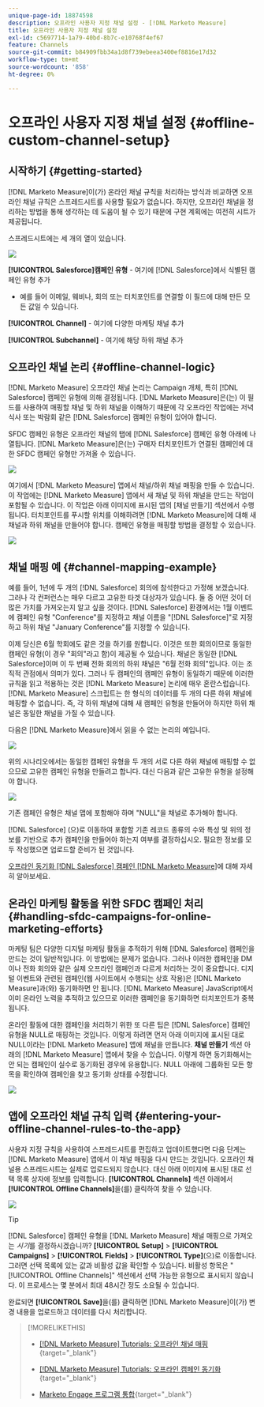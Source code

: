 ```yaml
---
unique-page-id: 18874598
description: 오프라인 사용자 지정 채널 설정 - [!DNL Marketo Measure]
title: 오프라인 사용자 지정 채널 설정
exl-id: c5697714-1a79-40bd-8b7c-e10768f4ef67
feature: Channels
source-git-commit: b84909fbb34a1d8f739ebeea3400ef8816e17d32
workflow-type: tm+mt
source-wordcount: '858'
ht-degree: 0%

---
```


# 오프라인 사용자 지정 채널 설정 {#offline-custom-channel-setup}

## 시작하기 {#getting-started}

[!DNL Marketo Measure]이(가) 온라인 채널 규칙을 처리하는 방식과 비교하면 오프라인 채널 규칙은 스프레드시트를 사용할 필요가 없습니다. 하지만, 오프라인 채널을 정리하는 방법을 통해 생각하는 데 도움이 될 수 있기 때문에 구현 계획에는 여전히 시트가 제공됩니다.

스프레드시트에는 세 개의 열이 있습니다.

![](assets/1-2.png)

**[!UICONTROL Salesforce]캠페인 유형** - 여기에 [!DNL Salesforce]에서 식별된 캠페인 유형 추가

* 예를 들어 이메일, 웨비나, 회의 또는 터치포인트를 연결할 이 필드에 대해 만든 모든 값일 수 있습니다.

**[!UICONTROL Channel]** - 여기에 다양한 마케팅 채널 추가

**[!UICONTROL Subchannel]** - 여기에 해당 하위 채널 추가

## 오프라인 채널 논리 {#offline-channel-logic}

[!DNL Marketo Measure] 오프라인 채널 논리는 Campaign 개체, 특히 [!DNL Salesforce] 캠페인 유형에 의해 결정됩니다. [!DNL Marketo Measure]은(는) 이 필드를 사용하여 매핑할 채널 및 하위 채널을 이해하기 때문에 각 오프라인 작업에는 저녁 식사 또는 박람회 같은 [!DNL Salesforce] 캠페인 유형이 있어야 합니다.

SFDC 캠페인 유형은 오프라인 채널의 탭에 [!DNL Salesforce] 캠페인 유형 아래에 나열됩니다. [!DNL Marketo Measure]은(는) 구매자 터치포인트가 연결된 캠페인에 대한 SFDC 캠페인 유형만 가져올 수 있습니다.

![](assets/2-2.png)

여기에서 [!DNL Marketo Measure] 앱에서 채널/하위 채널 매핑을 만들 수 있습니다. 이 작업에는 [!DNL Marketo Measure] 앱에서 새 채널 및 하위 채널을 만드는 작업이 포함될 수 있습니다. 이 작업은 아래 이미지에 표시된 앱의 [채널 만들기] 섹션에서 수행됩니다. 터치포인트를 푸시할 위치를 이해하려면 [!DNL Marketo Measure]에 대해 새 채널과 하위 채널을 만들어야 합니다. 캠페인 유형을 매핑할 방법을 결정할 수 있습니다.

![](assets/3-2.png)

## 채널 매핑 예 {#channel-mapping-example}

예를 들어, 1년에 두 개의 [!DNL Salesforce] 회의에 참석한다고 가정해 보겠습니다. 그러나 각 컨퍼런스는 매우 다르고 고유한 타겟 대상자가 있습니다. 둘 중 어떤 것이 더 많은 가치를 가져오는지 알고 싶을 것이다. [!DNL Salesforce] 환경에서는 1월 이벤트에 캠페인 유형 &quot;Conference&quot;를 지정하고 채널 이름을 &quot;[!DNL Salesforce]&quot;로 지정하고 하위 채널 &quot;January Conference&quot;를 지정할 수 있습니다.

이제 당신은 6월 학회에도 같은 것을 하기를 원합니다. 이것은 또한 회의이므로 동일한 캠페인 유형(이 경우 &quot;회의&quot;라고 함)이 제공될 수 있습니다. 채널은 동일한 [!DNL Salesforce]이며 이 두 번째 전화 회의의 하위 채널은 &quot;6월 전화 회의&quot;입니다. 이는 조직적 관점에서 의미가 있다. 그러나 두 캠페인의 캠페인 유형이 동일하기 때문에 이러한 규칙을 읽고 적용하는 것은 [!DNL Marketo Measure] 논리에 매우 혼란스럽습니다. [!DNL Marketo Measure] 스크립트는 한 형식의 데이터를 두 개의 다른 하위 채널에 매핑할 수 없습니다. 즉, 각 하위 채널에 대해 새 캠페인 유형을 만들어야 하지만 하위 채널은 동일한 채널을 가질 수 있습니다.

다음은 [!DNL Marketo Measure]에서 읽을 수 없는 논리의 예입니다.

![](assets/4-2.png)

위의 시나리오에서는 동일한 캠페인 유형을 두 개의 서로 다른 하위 채널에 매핑할 수 없으므로 고유한 캠페인 유형을 만들려고 합니다. 대신 다음과 같은 고유한 유형을 설정해야 합니다.

![](assets/5-2.png)

기존 캠페인 유형은 채널 맵에 포함해야 하며 &quot;NULL&quot;을 채널로 추가해야 합니다.

[!DNL Salesforce] (으)로 이동하여 포함할 기존 레코드 종류의 수와 특성 및 위의 정보를 기반으로 추가 캠페인을 만들어야 하는지 여부를 결정하십시오. 필요한 정보를 모두 작성했으면 업로드할 준비가 된 것입니다.

[오프라인 동기화 [!DNL Salesforce] 캠페인  [!DNL Marketo Measure]](/help/channel-tracking-and-setup/offline-channels/legacy-processes/syncing-offline-campaigns.md)에 대해 자세히 알아보세요.

## 온라인 마케팅 활동을 위한 SFDC 캠페인 처리 {#handling-sfdc-campaigns-for-online-marketing-efforts}

마케팅 팀은 다양한 디지털 마케팅 활동을 추적하기 위해 [!DNL Salesforce] 캠페인을 만드는 것이 일반적입니다. 이 방법에는 문제가 없습니다. 그러나 이러한 캠페인을 DM이나 전화 회의와 같은 실제 오프라인 캠페인과 다르게 처리하는 것이 중요합니다. 디지털 이벤트와 관련된 캠페인(웹 사이트에서 수행되는 상호 작용)은 [!DNL Marketo Measure]과(와) 동기화하면 안 됩니다. [!DNL Marketo Measure] JavaScript에서 이미 온라인 노력을 추적하고 있으므로 이러한 캠페인을 동기화하면 터치포인트가 중복됩니다.

온라인 활동에 대한 캠페인을 처리하기 위한 또 다른 팁은 [!DNL Salesforce] 캠페인 유형을 NULL로 매핑하는 것입니다. 이렇게 하려면 먼저 아래 이미지에 표시된 대로 NULL이라는 [!DNL Marketo Measure] 앱에 채널을 만듭니다. **채널 만들기** 섹션 아래의 [!DNL Marketo Measure] 앱에서 찾을 수 있습니다. 이렇게 하면 동기화해서는 안 되는 캠페인이 실수로 동기화된 경우에 유용합니다. NULL 아래에 그룹화된 모든 항목을 확인하여 캠페인을 찾고 동기화 상태를 수정합니다.

![](assets/6-2.png)

## 앱에 오프라인 채널 규칙 입력 {#entering-your-offline-channel-rules-to-the-app}

사용자 지정 규칙을 사용하여 스프레드시트를 편집하고 업데이트했다면 다음 단계는 [!DNL Marketo Measure] 앱에서 이 채널 매핑을 다시 만드는 것입니다. 오프라인 채널용 스프레드시트는 실제로 업로드되지 않습니다. 대신 아래 이미지에 표시된 대로 선택 목록 상자에 정보를 입력합니다. **[!UICONTROL Channels]** 섹션 아래에서 **[!UICONTROL Offline Channels]**&#x200B;을(를) 클릭하여 찾을 수 있습니다.

![](assets/7-2.png)

>[!TIP]
>
>[!DNL Salesforce] 캠페인 유형을 [!DNL Marketo Measure] 채널 매핑으로 가져오는 _시기_&#x200B;를 결정하시겠습니까? **[!UICONTROL Setup]** > **[!UICONTROL Campaigns]** > **[!UICONTROL Fields]** > **[!UICONTROL Type]**(으)로 이동합니다. 그러면 선택 목록에 있는 값과 비활성 값을 확인할 수 있습니다. 비활성 항목은 &quot;[!UICONTROL Offline Channels]&quot; 섹션에서 선택 가능한 유형으로 표시되지 않습니다. 이 프로세스는 몇 분에서 최대 48시간 정도 소요될 수 있습니다.

완료되면 **[!UICONTROL Save]**&#x200B;을(를) 클릭하면 [!DNL Marketo Measure]이(가) 변경 내용을 업로드하고 데이터를 다시 처리합니다.

>[!MORELIKETHIS]
>
>* [[!DNL Marketo Measure] Tutorials: 오프라인 채널 매핑](https://experienceleague.adobe.com/ko/docs/marketo-measure-learn/tutorials/onboarding/marketo-measure-salesforce/mapping-offline-channels){target="_blank"}
>
>* [[!DNL Marketo Measure] Tutorials: 오프라인 캠페인 동기화](https://experienceleague.adobe.com/ko/docs/marketo-measure-learn/tutorials/onboarding/marketo-measure-salesforce/syncing-offline-campaigns){target="_blank"}
>
>* [Marketo Engage 프로그램 통합](/help/marketo-measure-and-marketo/marketo-measure-integrations-with-marketo/marketo-engage-programs-integration.md#channel-mapping){target="_blank"}
